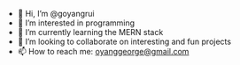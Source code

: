 - 👋 Hi, I’m @goyangrui
- 👀 I’m interested in programming
- 🌱 I’m currently learning the MERN stack
- 💞️ I’m looking to collaborate on interesting and fun projects
- 📫 How to reach me: oyanggeorge@gmail.com

<!---
goyangrui/goyangrui is a ✨ special ✨ repository because its `README.md` (this file) appears on your GitHub profile.
You can click the Preview link to take a look at your changes.
--->
